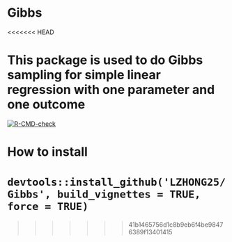 # Gibbs
<<<<<<< HEAD

# This package is used to do Gibbs sampling for simple linear regression with one parameter and one outcome

<!-- badges: start -->
[![R-CMD-check](https://github.com/LZHONG25/Gibbs/workflows/R-CMD-check/badge.svg)](https://github.com/LZHONG25/Gibbs/actions)
<!-- badges: end -->

# How to install
`devtools::install_github('LZHONG25/Gibbs', build_vignettes = TRUE, force = TRUE)`
=======
>>>>>>> 41b1465756d1c8b9eb6f4be98476389f13401415
